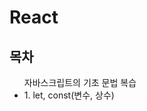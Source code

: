 <div>
  <h1>React</h1>
  <h2>목차</h2>
  <ul>
    자바스크립트의 기초 문법 복습
    <li>1. let, const(변수, 상수)</li>
  </ul>
</div>
